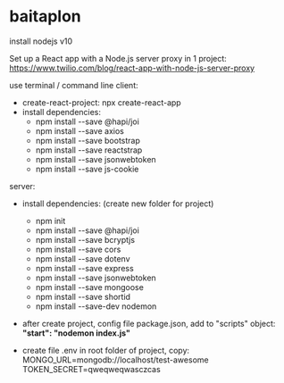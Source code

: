 # baitaplon

install nodejs v10

Set up a React app with a Node.js server proxy in 1 project: https://www.twilio.com/blog/react-app-with-node-js-server-proxy

use terminal / command line
client: 
  - create-react-project: npx create-react-app <name>
  - install dependencies:
      + npm install --save @hapi/joi
      + npm install --save axios
      + npm install --save bootstrap
      + npm install --save reactstrap
      + npm install --save jsonwebtoken
      + npm install --save js-cookie
  
  
server:
  - install dependencies: (create new folder for project)
    + npm init
    + npm install --save @hapi/joi 
    + npm install --save bcryptjs
    + npm install --save cors
    + npm install --save dotenv
    + npm install --save express
    + npm install --save jsonwebtoken
    + npm install --save mongoose
    + npm install --save shortid
    + npm install --save-dev nodemon
  - after create project, config file package.json, add to "scripts" object: <b>"start": "nodemon index.js"</b>
      
   - create file .env in root folder of project, copy: 
    <br>MONGO_URL=mongodb://localhost/test-awesome
    <br>TOKEN_SECRET=qweqweqwasczcas
